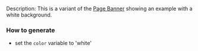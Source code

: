 Description: This is a variant of the [Page Banner](./?p=organisms-page-banner) showing an example with a white background.

### How to generate
* set the `color` variable to 'white'


